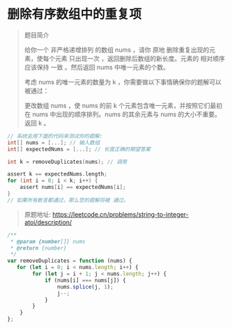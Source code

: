 # 删除有序数组中的重复项

> 题目简介  
> 
> 给你一个 非严格递增排列 的数组 nums ，请你 原地 删除重复出现的元素，使每个元素 只出现一次 ，返回删除后数组的新长度。元素的 相对顺序 应该保持 一致 。然后返回 nums 中唯一元素的个数。
> 
> 考虑 nums 的唯一元素的数量为 k ，你需要做以下事情确保你的题解可以被通过：
>
> 更改数组 nums ，使 nums 的前 k 个元素包含唯一元素，并按照它们最初在 nums 中出现的顺序排列。nums 的其余元素与 nums 的大小不重要。
> 返回 k 。

```c
// 系统会用下面的代码来测试你的题解:
int[] nums = [...]; // 输入数组
int[] expectedNums = [...]; // 长度正确的期望答案

int k = removeDuplicates(nums); // 调用

assert k == expectedNums.length;
for (int i = 0; i < k; i++) {
    assert nums[i] == expectedNums[i];
}
// 如果所有断言都通过，那么您的题解将被 通过。
```
> 原题地址: https://leetcode.cn/problems/string-to-integer-atoi/description/

```javascript
/**
 * @param {number[]} nums
 * @return {number}
 */
var removeDuplicates = function (nums) {
   for (let i = 0; i < nums.length; i++) {
        for (let j = i + 1; j < nums.length; j++) {
            if (nums[i] === nums[j]) {
                nums.splice(j, 1);
                j--;
            }
        }
    }
};
```